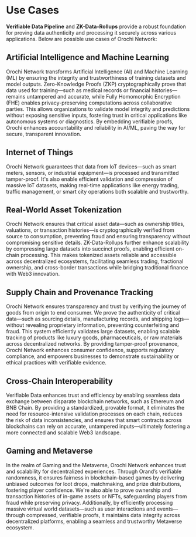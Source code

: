 # Use Cases

<!-- toc -->

**Verifiable Data Pipeline** and **ZK-Data-Rollups** provide a robust foundation for proving data authenticity and processing it securely across various applications. Below are possible use cases of Orochi Network:

## Artificial Intelligence and Machine Learning

Orochi Network transforms Artificial Intelligence (AI) and Machine Learning (ML) by ensuring the integrity and trustworthiness of training datasets and model outputs. Zero-Knowledge Proofs (ZKP) cryptographically prove that data used for training—such as medical records or financial histories—remains untampered and accurate, while Fully Homomorphic Encryption (FHE) enables privacy-preserving computations across collaborative parties. This allows organizations to validate model integrity and predictions without exposing sensitive inputs, fostering trust in critical applications like autonomous systems or diagnostics. By embedding verifiable proofs, Orochi enhances accountability and reliability in AI/ML, paving the way for secure, transparent innovation.

## Internet of Things

Orochi Network guarantees that data from IoT devices—such as smart meters, sensors, or industrial equipment—is processed and transmitted tamper-proof. It's also enable efficient validation and compression of massive IoT datasets, making real-time applications like energy trading, traffic management, or smart city operations both scalable and trustworthy.

## Real-World Asset Tokenization

Orochi Network ensures that critical asset data—such as ownership titles, valuations, or transaction histories—is cryptographically verified from source to consumption, preventing fraud and ensuring transparency without compromising sensitive details. ZK-Data-Rollups further enhance scalability by compressing large datasets into succinct proofs, enabling efficient on-chain processing. This makes tokenized assets reliable and accessible across decentralized ecosystems, facilitating seamless trading, fractional ownership, and cross-border transactions while bridging traditional finance with Web3 innovation.

## Supply Chain and Provenance Tracking

Orochi Network ensures transparency and trust by verifying the journey of goods from origin to end consumer. We prove the authenticity of critical data—such as sourcing details, manufacturing records, and shipping logs—without revealing proprietary information, preventing counterfeiting and fraud. This system efficiently validates large datasets, enabling scalable tracking of products like luxury goods, pharmaceuticals, or raw materials across decentralized networks. By providing tamper-proof provenance, Orochi Network enhances consumer confidence, supports regulatory compliance, and empowers businesses to demonstrate sustainability or ethical practices with verifiable evidence.

## Cross-Chain Interoperability

Verifiable Data enhances trust and efficiency by enabling seamless data exchange between disparate blockchain networks, such as Ethereum and BNB Chain. By providing a standardized, provable format, it eliminates the need for resource-intensive validation processes on each chain, reduces the risk of data inconsistencies, and ensures that smart contracts across blockchains can rely on accurate, untampered inputs—ultimately fostering a more connected and scalable Web3 landscape.

## Gaming and Metaverse

In the realm of Gaming and the Metaverse, Orochi Network enhances trust and scalability for decentralized experiences. Through Orand’s verifiable randomness, it ensures fairness in blockchain-based games by delivering unbiased outcomes for loot drops, matchmaking, and prize distributions, fostering player confidence. We're also able to prove ownership and transaction histories of in-game assets or NFTs, safeguarding players from fraud while preserving privacy. Additionally, by efficiently processing massive virtual world datasets—such as user interactions and events—through compressed, verifiable proofs, it maintains data integrity across decentralized platforms, enabling a seamless and trustworthy Metaverse ecosystem.
